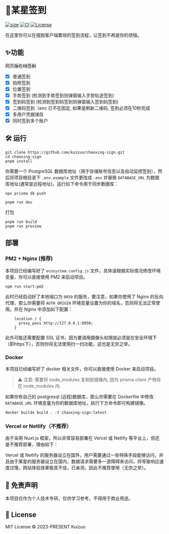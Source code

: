 # 🌟某星签到

<a href="https://www.npmjs.com/package/nuxt/v/rc"><img alt="size" src="https://img.shields.io/github/package-json/dependency-version/kuizuo/chaoxing-sign/dev/nuxt?style=flat&colorA=002438&colorB=28CF8D"></a> <a href="https://github.com/kuizuo/chaoxing-sign/actions/workflows/ci.yml"><img alt="CI" src="https://img.shields.io/github/actions/workflow/status/kuizuo/chaoxing-sign/ci.yml?style=flat&colorA=002438&colorB=28CF8D"></a>  <a href="https://github.com/kuizuo/chaoxing-sign/tree/HEAD/LICENSED"><img alt="License" src="https://img.shields.io/github/license/kuizuo/chaoxing-sign?style=flat&colorA=002438&colorB=28CF8D" /></a>

在这里你可以在摆脱客户端繁琐的签到流程，让签到不再是你的烦恼。

## ✨功能

网页~~版在线签到~~

- [x] 普通签到
- [x] 拍照签到
- [x] 位置签到
- [x] 手势签到 (检测到手势签到则弹窗输入手势轨迹签到)
- [x] 签到码签到 (检测到签到码签到则弹窗输入签到码签到)
- [x] 二维码签到（enc 已不在固定, 如果是刷新二维码, 签到必须在10秒完成
- [x] 多用户凭据储存
- [x] 同时签到多个账户

## 🛠 运行

```shell
git clone https://github.com/kuizuo/chaoxing-sign.git
cd chaoxing-sign
pnpm install
```

你需要一个 PostgreSQL 数据库地址（用于存储账号信息以及自动监控签到），然后将项目根目录下 `.env.example` 文件更改成 `.env` 并替换 `DATABASE_URL` 为数据库地址(通常是远程地址)。运行如下命令用于同步数据库：

```shell
npx prisma db push
```

```shell
pnpm run dev
```

打包

```shell
pnpm run build
pnpm run preview
```

## 部署

### PM2 + Nginx (推荐)

本项目已经编写好了 `ecosystem.config.js` 文件，具体请根据实际情况修改环境变量，你可以直接使用 PM2 来启动项目。

```shell
npm run start:pm2
```

此时已经启动好了本地端口为 `8050` 的服务，要注意，如果你使用了 Nginx 的反向代理，那么你需要将 `AUTH_ORIGIN` 环境变量设置为你的域名，否则将无法正常使用。并在 Nginx 中添加如下配置：

```nginx
    location / {
      proxy_pass http://127.0.0.1:8050;
    }
```

此外可能还需要配置 SSL 证书，因为要调用摄像头权限就必须是在安全环境下（即https下），否则你将无法使用扫一扫功能，这也是无奈之举。

### Docker

本项目已经编写好了 docker 相关文件，你可以直接使用 Docker 来启动项目。

> ⚠️ 注意: 需要将 node_modules 复制到镜像内, 因为 prisma client 产物存在 node_modules 内.

如果你有自己的 postgresql (远程)数据库，那么你需要在 Dockerfile 中修改 `DATABASE_URL` 环境变量为你的数据库地址，执行下方命令即可构建镜像。

```shell
docker buildx build . -t chaoxing-sign:latest
```

### Vercel or Netlify（不推荐）

由于采用 Nuxt.js 框架，所以非常容易部署在 Vercel 或 Netlify 等平台上，但还是不推荐部署，理由如下：

Vercel 或 Netlify 的服务器设立在国外，用户需要通过一些特殊手段能够访问，并且由于某星的服务器设立在国内，数据请求需要多一道障碍来访问，将导致响应速度过慢，网站体验效果极其不佳，已亲测，因此不推荐使用（无奈之举）。

## 🤝 免责声明

本项目仅作为个人技术专研，仅供学习参考。不得用于商业用途。

## 📝 License

MIT License © 2023-PRESENT Kuizuo